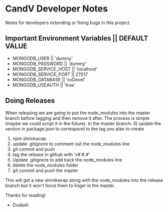 # CandV Developer Notes
Notes for developers extending or fixing bugs in this project.

## Important Environment Variables || DEFAULT VALUE
* MONGODB_USER || 'dummy'
* MONGODB_PASSWORD || 'dummy'
* MONGODB_SERVICE_HOST || 'localhost'
* MONGODB_SERVICE_PORT || 27017
* MONGODB_DATABASE || 'cvDevel'
* MONGODB_USEAUTH || 'true'

## Doing Releases
When releasing we are going to put the node_modules into the master branch before tagging and then remove it after.  The process is simple (maybe we could script it in the future).  In the master branch:
0) update the version in package.json to correspond to the tag you plan to create
1) npm shrinkwrap
2) update .gitignore to comment out the node_modules line
3) git commit and push
4) tag the release in github with 'v#.#.#'
5) Update .gitignore to add back the node_modules line
6) delete the node_modules folder
7) git commit and push the master

This will get a new shrinkwrap along with the node_modules into the release branch but it won't force them to linger in the master.

Thanks for reading!
- Dudash


